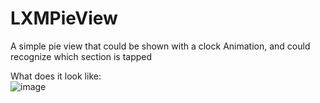 # LXMPieView
A simple pie view that could be shown with a clock Animation, and could recognize which section is tapped

What does it look like:    
![image](https://raw.githubusercontent.com/Phelthas/LXMPieView/master/Screenshots/pieView.gif)    





